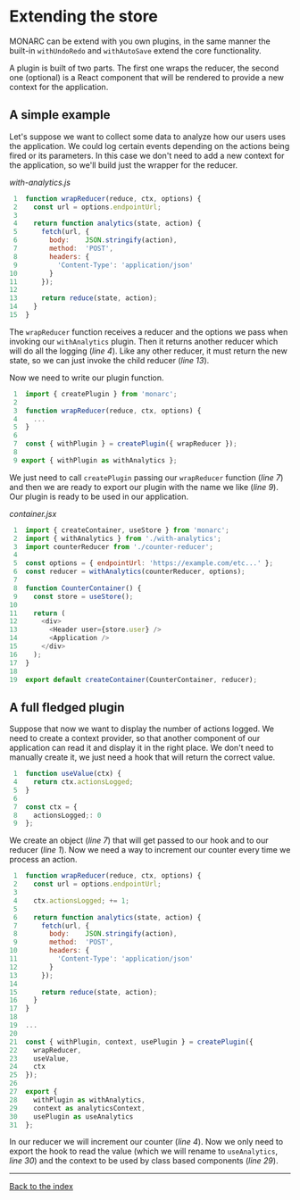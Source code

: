 # Extending the store

MONARC can be extend with you own plugins, in the same manner the built-in `withUndoRedo` and `withAutoSave` extend the core functionality.

A plugin is built of two parts. The first one wraps the reducer, the second one (optional) is a React component that will be rendered to provide a new context for the application.

## A simple example

Let's suppose we want to collect some data to analyze how our users uses the application. We could log certain events depending on the actions being fired or its parameters. In this case we don't need to add a new context for the application, so we'll build just the wrapper for the reducer.

*with-analytics.js*

```js
 1  function wrapReducer(reduce, ctx, options) {
 2    const url = options.endpointUrl;
 3
 4    return function analytics(state, action) {
 5      fetch(url, {
 6        body:    JSON.stringify(action),
 7        method:  'POST',
 8        headers: {
 9          'Content-Type': 'application/json'
10        }
11      });
12
13      return reduce(state, action);
14    }
15  }
```

The `wrapReducer` function receives a reducer and the options we pass when invoking our `withAnalytics` plugin. Then it returns another reducer which will do all the logging (*line 4*). Like any other reducer, it must return the new state, so we can just invoke the child reducer (*line 13*).

Now we need to write our plugin function.

```js
 1  import { createPlugin } from 'monarc';
 2
 3  function wrapReducer(reduce, ctx, options) {
 4    ...
 5  }
 6
 7  const { withPlugin } = createPlugin({ wrapReducer });
 8
 9 export { withPlugin as withAnalytics };
```

We just need to call `createPlugin` passing our `wrapReducer` function (*line 7*) and then we are ready to export our plugin with the name we like (*line 9*). Our plugin is ready to be used in our application.

*container.jsx*

```jsx
 1  import { createContainer, useStore } from 'monarc';
 2  import { withAnalytics } from './with-analytics';
 3  import counterReducer from './counter-reducer';
 4
 5  const options = { endpointUrl: 'https://example.com/etc...' };
 6  const reducer = withAnalytics(counterReducer, options);
 7
 8  function CounterContainer() {
 9    const store = useStore();
10
11    return (
12      <div>
13        <Header user={store.user} />
14        <Application />
15      </div>
16    );
17  }
18
19  export default createContainer(CounterContainer, reducer);
```

## A full fledged plugin

Suppose that now we want to display the number of actions logged. We need to create a context provider, so that another component of our application can read it and display it in the right place. We don't need to manually create it, we just need a hook that will return the correct value.

```jsx
 1  function useValue(ctx) {
 4    return ctx.actionsLogged;
 5  }
 6
 7  const ctx = {
 8    actionsLogged;: 0
 9  };
```

We create an object (*line 7*) that will get passed to our hook and to our reducer (*line 1*). Now we need a way to increment our counter every time we process an action.

```jsx
 1  function wrapReducer(reduce, ctx, options) {
 2    const url = options.endpointUrl;
 3
 4    ctx.actionsLogged; += 1;
 5
 6    return function analytics(state, action) {
 7      fetch(url, {
 8        body:    JSON.stringify(action),
 9        method:  'POST',
10        headers: {
11          'Content-Type': 'application/json'
12        }
13      });
14
15      return reduce(state, action);
16    }
17  }
18
19  ...
20
21  const { withPlugin, context, usePlugin } = createPlugin({
22    wrapReducer,
23    useValue,
24    ctx
25  });
26
27  export {
28    withPlugin as withAnalytics,
29    context as analyticsContext,
30    usePlugin as useAnalytics
31  };
```
In our reducer we will increment our counter (*line 4*). Now we only need to export the hook to read the value (which we will rename to `useAnalytics`, *line 30*) and the context to be used by class based components (*line 29*).

---

[Back to the index](../README.md)

